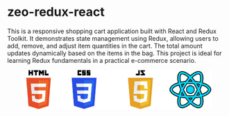 # zeo-redux-react

This is a responsive shopping cart application built with React and Redux Toolkit. It demonstrates state management using Redux, allowing users to add, remove, and adjust item quantities in the cart. The total amount updates dynamically based on the items in the bag. This project is ideal for learning Redux fundamentals in a practical e-commerce scenario.

<strong style="font-weight:bold; display:block; width:100%;"></strong>

<div style=" display:flex; justify-content: center; margin: 0 auto">
<img src="/public/HTML5_logo_and_wordmark.svg.png" alt="Description" width="80px" >
<img src="/public/CSS-Logo.png" alt="Description" width="130px" >
<img src="/public/JavaScript-Logo-2048x1280.png" alt="Description" width="130px" >
 <img src="/public/react.png" alt="Description" width="100px" >
</div>

